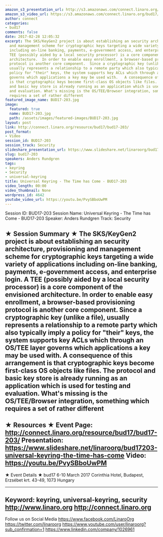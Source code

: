```yaml
---
amazon_s3_presentation_url: http://s3.amazonaws.com/connect.linaro.org/bud17/Presentations/BUD17-203%20-%20Universal%20Keyring%20-%20The%20Time%20has%20Come.pdf
amazon_s3_video_url: https://s3.amazonaws.com/connect.linaro.org/bud17/Videos/Tuesday/BUD17-203%20Universal%20Keyring%20-%20The%20time%20has%20come.mp4
author: connect
categories:
- bud17
comments: false
date: 2017-02-28 12:05:32
excerpt: The SKS/KeyGen2 project is about establishing an security architecture, provisioning
  and management scheme for cryptographic keys targeting a wide variety of applications
  including on-line banking, payments, e-government access, and enterprise login.  A
  TEE (possibly aided by a local security processor) is a core component of the envisioned
  architecture.  In order to enable easy enrollment, a browser-based provisioning
  protocol is another core component.  Since a cryptographic key (unlike a file),
  usually represents a relationship to a remote party which also typically imply a
  policy for "their" keys, the system supports key ACLs which through an OS/TEE layer
  governs which applications a key may be used with.   A consequence of this arrangement
  is that cryptographic keys become first-class OS objects like files.  The protocol
  and basic key store is already running as an application which is used for testing
  and evaluation. What's missing is the OS/TEE/Browser integration, something which
  requires a set of rather different
featured_image_name: BUD17-203.jpg
image:
  featured: true
  name: BUD17-203.jpg
  path: /assets/images/featured-images/BUD17-203.jpg
layout: post
link: http://connect.linaro.org/resource/bud17/bud17-203/
post_format:
- Video
session_id: BUD17-203
session_track: Security
slideshare_presentation_url: https://www.slideshare.net/linaroorg/bud17203-universal-keyring-the-time-has-come
slug: bud17-203
speakers: Anders Rundgren
tags:
- keyring
- Security
- universal-keyring
title: Universal Keyring - The Time has Come - BUD17-203
video_length: 00:00
video_thumbnail: None
wordpress_id: 4642
youtube_video_url: https://youtu.be/PvySBboUwPM
---
```


Session ID: BUD17-203
Session Name: Universal Keyring - The Time has Come - BUD17-203
Speaker: Anders Rundgren
Track: Security


★ Session Summary ★
The SKS/KeyGen2 project is about establishing an security architecture, provisioning and management scheme for cryptographic keys targeting a wide variety of applications including on-line banking, payments, e-government access, and enterprise login. A TEE (possibly aided by a local security processor) is a core component of the envisioned architecture. In order to enable easy enrollment, a browser-based provisioning protocol is another core component. Since a cryptographic key (unlike a file), usually represents a relationship to a remote party which also typically imply a policy for "their" keys, the system supports key ACLs which through an OS/TEE layer governs which applications a key may be used with. A consequence of this arrangement is that cryptographic keys become first-class OS objects like files. The protocol and basic key store is already running as an application which is used for testing and evaluation. What's missing is the OS/TEE/Browser integration, something which requires a set of rather different
---------------------------------------------------
★ Resources ★
Event Page: http://connect.linaro.org/resource/bud17/bud17-203/
Presentation: https://www.slideshare.net/linaroorg/bud17203-universal-keyring-the-time-has-come
Video: https://youtu.be/PvySBboUwPM
---------------------------------------------------

★ Event Details ★
bud17
6-10 March 2017
Corinthia Hotel, Budapest,
Erzsébet krt. 43-49,
1073 Hungary

---------------------------------------------------
Keyword: keyring, universal-keyring, security
http://www.linaro.org
http://connect.linaro.org
---------------------------------------------------
Follow us on Social Media
https://www.facebook.com/LinaroOrg
https://twitter.com/linaroorg
https://www.youtube.com/user/linaroorg?sub_confirmation=1
https://www.linkedin.com/company/1026961
